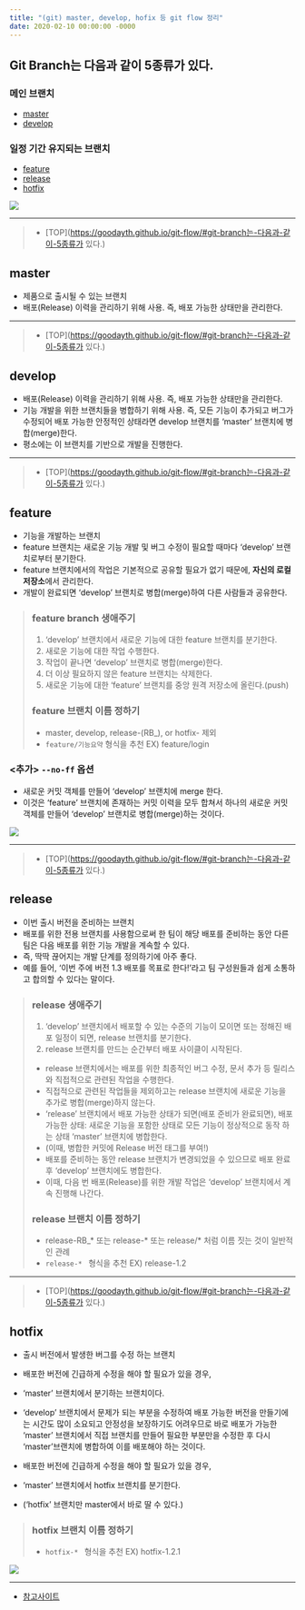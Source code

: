 ```yaml
---
title: "(git) master, develop, hofix 등 git flow 정리"
date: 2020-02-10 00:00:00 -0000
---
```


## Git Branch는 다음과 같이 5종류가 있다.

### 메인 브랜치

* [master](https://goodayth.github.io/git-flow/#master)
* [develop](https://goodayth.github.io/git-flow/#develop)

### 일정 기간 유지되는 브랜치

* [feature](https://goodayth.github.io/git-flow/#feature)
* [release](https://goodayth.github.io/git-flow/#release)
* [hotfix](https://goodayth.github.io/git-flow/#hotfix)

![](/file/image/git-flow-image_01.png)

---

> * [TOP](https://goodayth.github.io/git-flow/#git-branch는-다음과-같이-5종류가 있다.)

## master

 * 제품으로 출시될 수 있는 브랜치
 * 배포(Release) 이력을 관리하기 위해 사용. 즉, 배포 가능한 상태만을 관리한다.

---

> * [TOP](https://goodayth.github.io/git-flow/#git-branch는-다음과-같이-5종류가 있다.)

## develop

* 배포(Release) 이력을 관리하기 위해 사용. 즉, 배포 가능한 상태만을 관리한다.
* 기능 개발을 위한 브랜치들을 병합하기 위해 사용. 즉, 모든 기능이 추가되고 버그가 수정되어 배포 가능한 안정적인 상태라면 develop 브랜치를 ‘master’ 브랜치에 병합(merge)한다. 
* 평소에는 이 브랜치를 기반으로 개발을 진행한다.

---

> * [TOP](https://goodayth.github.io/git-flow/#git-branch는-다음과-같이-5종류가 있다.)

## feature

* 기능을 개발하는 브랜치
* feature 브랜치는 새로운 기능 개발 및 버그 수정이 필요할 때마다 ‘develop’ 브랜치로부터 분기한다. 
* feature 브랜치에서의 작업은 기본적으로 공유할 필요가 없기 때문에, **자신의 로컬 저장소**에서 관리한다.
* 개발이 완료되면 ‘develop’ 브랜치로 병합(merge)하여 다른 사람들과 공유한다.

> ### feature branch 생애주기
> 1. ‘develop’ 브랜치에서 새로운 기능에 대한 feature 브랜치를 분기한다.
> 2. 새로운 기능에 대한 작업 수행한다.
> 3. 작업이 끝나면 ‘develop’ 브랜치로 병합(merge)한다.
> 4. 더 이상 필요하지 않은 feature 브랜치는 삭제한다.
> 5. 새로운 기능에 대한 ‘feature’ 브랜치를 중앙 원격 저장소에 올린다.(push)
> 
> ### feature 브랜치 이름 정하기
> * master, develop, release-(RB_), or hotfix- 제외
> * `feature/기능요약` 형식을 추천 EX) feature/login

### <추가> `--no-ff` 옵션

* 새로운 커밋 객체를 만들어 ‘develop’ 브랜치에 merge 한다.
* 이것은 ‘feature’ 브랜치에 존재하는 커밋 이력을 모두 합쳐서 하나의 새로운 커밋 객체를 만들어 ‘develop’ 브랜치로 병합(merge)하는 것이다.

![](/file/image/git-flow-image_02.png)

---

> * [TOP](https://goodayth.github.io/git-flow/#git-branch는-다음과-같이-5종류가 있다.)

## release

* 이번 출시 버전을 준비하는 브랜치
* 배포를 위한 전용 브랜치를 사용함으로써 한 팀이 해당 배포를 준비하는 동안 다른 팀은 다음 배포를 위한 기능 개발을 계속할 수 있다.
* 즉, 딱딱 끊어지는 개발 단계를 정의하기에 아주 좋다.
* 예를 들어, ‘이번 주에 버전 1.3 배포를 목표로 한다!’라고 팀 구성원들과 쉽게 소통하고 합의할 수 있다는 말이다.

> ### release 생애주기
> 1. ‘develop’ 브랜치에서 배포할 수 있는 수준의 기능이 모이면 또는 정해진 배포 일정이 되면, release 브랜치를 분기한다.
> 2. release 브랜치를 만드는 순간부터 배포 사이클이 시작된다.
> * release 브랜치에서는 배포를 위한 최종적인 버그 수정, 문서 추가 등 릴리스와 직접적으로 관련된 작업을 수행한다.
> * 직접적으로 관련된 작업들을 제외하고는 release 브랜치에 새로운 기능을 추가로 병합(merge)하지 않는다.
> *  ‘release’ 브랜치에서 배포 가능한 상태가 되면(배포 준비가 완료되면), 배포 가능한 상태: 새로운 기능을 포함한 상태로 모든 기능이 정상적으로 동작 하는 상태 ‘master’ 브랜치에 병합한다.
> * (이때, 병합한 커밋에 Release 버전 태그를 부여!)
> * 배포를 준비하는 동안 release 브랜치가 변경되었을 수 있으므로 배포 완료 후 ‘develop’ 브랜치에도 병합한다.
> * 이때, 다음 번 배포(Release)를 위한 개발 작업은 ‘develop’ 브랜치에서 계속 진행해 나간다.
>
> ### release 브랜치 이름 정하기
> * release-RB_* 또는 release-* 또는 release/* 처럼 이름 짓는 것이 일반적인 관례
> * `release-* ` 형식을 추천 EX) release-1.2

---

> * [TOP](https://goodayth.github.io/git-flow/#git-branch는-다음과-같이-5종류가 있다.)

## hotfix

* 출시 버전에서 발생한 버그를 수정 하는 브랜치
* 배포한 버전에 긴급하게 수정을 해야 할 필요가 있을 경우, 
* ‘master’ 브랜치에서 분기하는 브랜치이다. 
* ‘develop’ 브랜치에서 문제가 되는 부분을 수정하여 배포 가능한 버전을 만들기에는 시간도 많이 소요되고 안정성을 보장하기도 어려우므로 바로 배포가 가능한 ‘master’ 브랜치에서 직접 브랜치를 만들어 필요한 부분만을 수정한 후 다시 ‘master’브랜치에 병합하여 이를 배포해야 하는 것이다.

* 배포한 버전에 긴급하게 수정을 해야 할 필요가 있을 경우,
* ‘master’ 브랜치에서 hotfix 브랜치를 분기한다. 
* (‘hotfix’ 브랜치만 master에서 바로 딸 수 있다.)

> ### hotfix 브랜치 이름 정하기
> * `hotfix-* ` 형식을 추천 EX) hotfix-1.2.1

![](/file/image/git-flow-image_03.png)

---

* [참고사이트](https://gmlwjd9405.github.io/2018/05/11/types-of-git-branch.html)